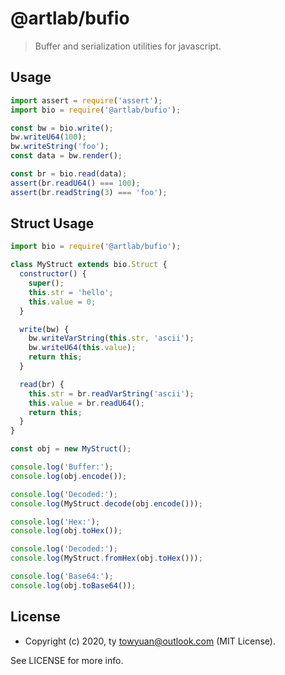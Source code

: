 # @artlab/bufio

> Buffer and serialization utilities for javascript.

## Usage

```js
import assert = require('assert');
import bio = require('@artlab/bufio');

const bw = bio.write();
bw.writeU64(100);
bw.writeString('foo');
const data = bw.render();

const br = bio.read(data);
assert(br.readU64() === 100);
assert(br.readString(3) === 'foo');
```

## Struct Usage

```js
import bio = require('@artlab/bufio');

class MyStruct extends bio.Struct {
  constructor() {
    super();
    this.str = 'hello';
    this.value = 0;
  }

  write(bw) {
    bw.writeVarString(this.str, 'ascii');
    bw.writeU64(this.value);
    return this;
  }

  read(br) {
    this.str = br.readVarString('ascii');
    this.value = br.readU64();
    return this;
  }
}

const obj = new MyStruct();

console.log('Buffer:');
console.log(obj.encode());

console.log('Decoded:');
console.log(MyStruct.decode(obj.encode()));

console.log('Hex:');
console.log(obj.toHex());

console.log('Decoded:');
console.log(MyStruct.fromHex(obj.toHex()));

console.log('Base64:');
console.log(obj.toBase64());
```

## License

- Copyright (c) 2020, ty <towyuan@outlook.com> (MIT License).

See LICENSE for more info.
